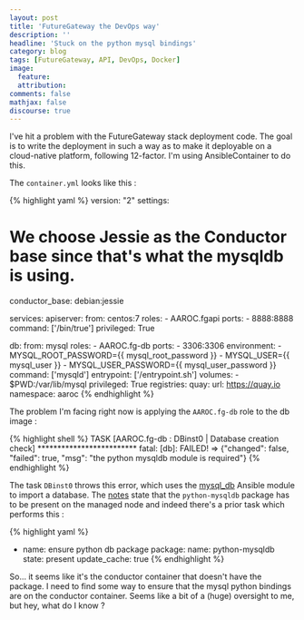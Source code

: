 ```yaml
---
layout: post
title: 'FutureGateway the DevOps way'
description: ''
headline: 'Stuck on the python mysql bindings'
category: blog
tags: [FutureGateway, API, DevOps, Docker]
image:
  feature:
  attribution:
comments: false
mathjax: false
discourse: true
---
```


I've hit a problem with the FutureGateway stack deployment code. The goal is to write the deployment in such a way as to make it deployable on a cloud-native platform, following 12-factor.  I'm using AnsibleContainer to do this.

The `container.yml` looks like this :

{% highlight yaml %}
version: "2"
settings:
  # We choose Jessie as  the Conductor base since that's what the mysqldb is using.
  conductor_base: debian:jessie

services:
  apiserver:
    from: centos:7
    roles:
      - AAROC.fgapi
    ports:
      - 8888:8888
    command: ['/bin/true']
    privileged: True

  db:
    from: mysql
    roles:
      - AAROC.fg-db
    ports:
      - 3306:3306
    environment:
      - MYSQL_ROOT_PASSWORD={{ mysql_root_password }}
      - MYSQL_USER={{ mysql_user }}
      - MYSQL_USER_PASSWORD={{ mysql_user_password }}
    command: ['mysqld']
    entrypoint: ['/entrypoint.sh']
    volumes:
      - $PWD:/var/lib/mysql
    privileged: True
  registries:
  quay:
    url: https://quay.io
    namespace: aaroc
{% endhighlight %}


The problem I'm facing right now is applying the `AAROC.fg-db` role to the db image :

{% highlight shell %}
TASK [AAROC.fg-db : DBinst0 | Database creation check] *************************
fatal: [db]: FAILED! => {"changed": false, "failed": true, "msg": "the python mysqldb module is required"}
{% endhighlight %}

The task `DBinst0` throws this error, which uses the [mysql_db](http://docs.ansible.com/ansible/mysql_db_module.html) Ansible module to import a database. The [notes](http://docs.ansible.com/ansible/mysql_db_module.html#notes) state that the `python-mysqldb` package has to be present on the managed node and indeed there's a prior task which performs this :

{% highlight yaml %}
- name: ensure python db package
  package:
    name: python-mysqldb
    state: present
    update_cache: true
{% endhighlight %}


So... it seems like it's the conductor container that doesn't have the package.  I need to find some way to ensure that the mysql python bindings are on the conductor container. Seems like a bit of a (huge) oversight to me, but hey, what do I know ?
